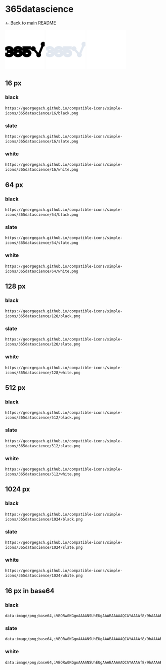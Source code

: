 # 365datascience

[← Back to main README](../../README.md)


<img src="./128/black.png" width="128" alt="365datascience black icon" />
<img src="./128/slate.png" width="128" alt="365datascience slate icon" />
<img src="./128/white.png" width="128" alt="365datascience white icon" />

## 16 px

### black
```
https://georgegach.github.io/compatible-icons/simple-icons/365datascience/16/black.png
```

### slate
```
https://georgegach.github.io/compatible-icons/simple-icons/365datascience/16/slate.png
```

### white
```
https://georgegach.github.io/compatible-icons/simple-icons/365datascience/16/white.png
```

## 64 px

### black
```
https://georgegach.github.io/compatible-icons/simple-icons/365datascience/64/black.png
```

### slate
```
https://georgegach.github.io/compatible-icons/simple-icons/365datascience/64/slate.png
```

### white
```
https://georgegach.github.io/compatible-icons/simple-icons/365datascience/64/white.png
```

## 128 px

### black
```
https://georgegach.github.io/compatible-icons/simple-icons/365datascience/128/black.png
```

### slate
```
https://georgegach.github.io/compatible-icons/simple-icons/365datascience/128/slate.png
```

### white
```
https://georgegach.github.io/compatible-icons/simple-icons/365datascience/128/white.png
```

## 512 px

### black
```
https://georgegach.github.io/compatible-icons/simple-icons/365datascience/512/black.png
```

### slate
```
https://georgegach.github.io/compatible-icons/simple-icons/365datascience/512/slate.png
```

### white
```
https://georgegach.github.io/compatible-icons/simple-icons/365datascience/512/white.png
```

## 1024 px

### black
```
https://georgegach.github.io/compatible-icons/simple-icons/365datascience/1024/black.png
```

### slate
```
https://georgegach.github.io/compatible-icons/simple-icons/365datascience/1024/slate.png
```

### white
```
https://georgegach.github.io/compatible-icons/simple-icons/365datascience/1024/white.png
```

## 16 px in base64

### black
```
data:image/png;base64,iVBORw0KGgoAAAANSUhEUgAAABAAAAAQCAYAAAAf8/9hAAAABmJLR0QA/wD/AP+gvaeTAAAAu0lEQVQ4je3QPWqCURCF4SfENEHQDVhlBSnFIoULcQHpLLIGV2FpZScKEQKpLWxE04lgE5QEBYlGzU8zX7ipbX1hmAP3nJnLcOZUrk8JN7DI4QZlDPGCKkro4i4JTJDHAD9RW9jjGL2X6CW+EvMrNrEMRriFZmJeJaFZot9QQx/PERxnX5vGwx6HMHfwiW88Yo1W+Nv4wEM2YJ5sqWMXwS6eQm9QCX8V77hPL1rEReirOFZGHpf+U3Dmj1+jIjhqNeOgWQAAAABJRU5ErkJggg==
```

### slate
```
data:image/png;base64,iVBORw0KGgoAAAANSUhEUgAAABAAAAAQCAYAAAAf8/9hAAAABmJLR0QA/wD/AP+gvaeTAAABK0lEQVQ4je2Rz0pUYRyGn/c7Z1rMHPzTIicwEbqClrVJkJkWuvBuvIS6gXAddAm1EcGVBRK5y5UoahPzIXPGJJTw/N4WEeNad+GzfXnhgQfuuRODwaCdbns++TF+c53aR+XxcPxU6HlE+rrQrfaP8/myIj35LX1suXk5uTTfkspqfm5qV5IRxr4sbe2DE6mJ0/xzS6hvRTyAcyUe2vy1VDl0uPqeL3rAZ/BqFKwlOd4DtUxhxwthCVoWv24YjxxaR3yKiNdHuX5mUlp8NLuXkJaAPUQjqWMztv2B4HEYOdhElJJfLXRn+oYzBTuy3wEkTAvoYS7ceB3oSFpJ0laCbSV6sgtLbwEKsYF1ZWJieFjXM7YF8MVu5Zyrf1vOubJd3CxwMBpN37be/8gfQZmM8uFzTSkAAAAASUVORK5CYII=
```

### white
```
data:image/png;base64,iVBORw0KGgoAAAANSUhEUgAAABAAAAAQCAYAAAAf8/9hAAAABmJLR0QA/wD/AP+gvaeTAAAA2UlEQVQ4je2Rv0qCYRjFf69+LfVBrg1OXoGjNBh8UJfhBbh1FV2F0D2ogxC0tDTkENYatER/5BuERLKfyyu+OOYWnuU58JzD83AO7LET1MNdzFfqe6Y2gBbwADwDBVAHBkA78TwBOXAfQhAQ+EZdqD9xDhP+oS7d4E2dqa34waPaRO0l4jIxvST8S+2oI/VWbaoTgApwBoyBJXAElEAfOAECMAIy4CKEcA58AnfA9TqM1+TKpTpXf9WBehP5TD2N+kKdqt000ZoaIj9Q82SXq9WtBo7/XN8/xApuxtizYIv/hwAAAABJRU5ErkJggg==
```

